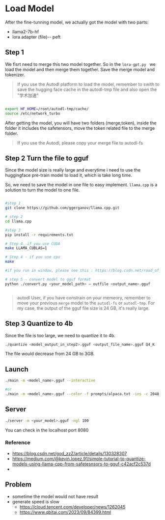 # Load Model

After the fine-tunning model, we actually got the model with two parts:
- llama2-7b-hf
- lora adapter (file)-- peft

## Step 1
We fisrt need to merge this two model together. So in the `lora-gpt.py ` we load the model and then merge them together. Save the merge model and tokenizer.

> If you use the Autodl platform to load the model, remember to swith to save the hugging face cache in the autodl-tmp file and also open the "学术加速“
```bash

export HF_HOME=/root/autodl-tmp/cache/
source /etc/network_turbo

```

After getting the model, you will have two folders (merge,token), inside the folder it includes the safetensors, move the token related file to the merge folder. 

> If you use the Autodl, please copy your merge file to autodl-fs



## Step 2 Turn the file to gguf

Since the model size is really large and everytime i need to use the huggingface pre-train model to load it, which is take long time. 

So, we need to save the model in one file to easy implement. `llama.cpp` is a solution to turn the model to one file. 

```bash 

#step 1
git clone https://github.com/ggerganov/llama.cpp.git

# step 2
cd llama.cpp

#step 3
pip install -r requirements.txt

# Step 4 -if you use CUDA
make LLAMA_CUBLAS=1

# Step 4 - if you use cpu
make

#if you run in window, please see this : https://blog.csdn.net/road_of_god/article/details/133901390 or https://zhuanlan.zhihu.com/p/652963043

# step 5 - convert model to gguf format
python ./convert.py <your_model_path> — outfile <output_name>.gguf



```
> autodl User, if you have constrain on your memeory, remember to move your previous `merge` model to the `autodl-fs` or `autodl-tmp`. For my case, the output of the gguf file size is 24 GB, it's really large. 



## Step 3 Quantize to 4b 

Since the file is too large, we need to quantize it to 4b. 

```bash
./quantize <model_output_in_step2>.gguf <output_file_name>.gguf Q4_K

```
The file would decrease from 24 GB to 3GB. 


## Launch 
```bash
./main -m <model_name>.gguf --interactive

#or
./main -m <model_name>.gguf --color -f prompts/alpaca.txt -ins -c 2048 --temp 0.2 -n 256 --repeat_penalty 1.3
```

## Server

```bash
./server -m <your_model>.gguf -ngl 100
```
You can check in the localhost port 8080
### Reference

- https://blog.csdn.net/god_zzZ/article/details/130328307
- https://medium.com/@kevin.lopez.91/simple-tutorial-to-quantize-models-using-llama-cpp-from-safetesnsors-to-gguf-c42acf2c537d
- 


## Problem
- sometime the model would not have result
- generate speed is slow 
    - https://cloud.tencent.com/developer/news/1262045
    - https://www.qbitai.com/2023/09/84399.html
